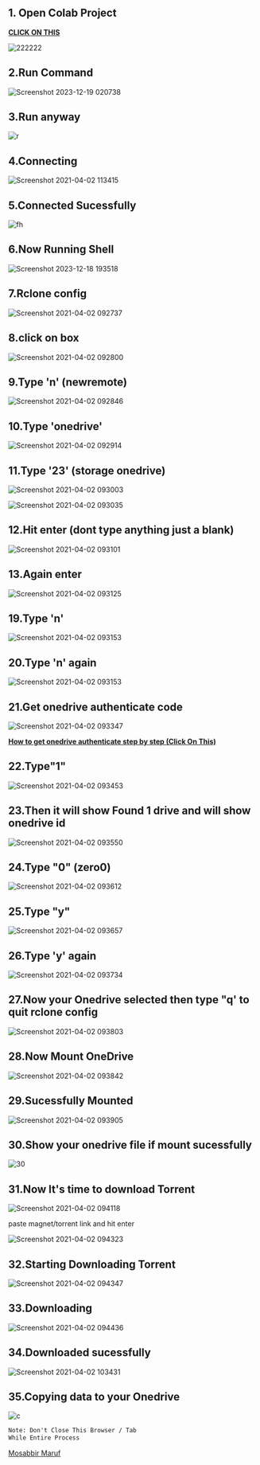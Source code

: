 ## 1. Open Colab Project 
<a href="https://colab.research.google.com/github/IamMrf/CloudTransfer/blob/main/Torrent_To_OneDrive/Torrent_To_Onedrive_By_(Mosabbir_Maruf).ipynb
"><b>CLICK ON THIS</b></a>

![222222](https://github.com/IamMrf/CloudTransfer/assets/96982516/2b0f8c4a-a879-482f-9ac7-f4c42ed5311d)

## 2.Run Command

![Screenshot 2023-12-19 020738](https://github.com/IamMrf/CloudTransfer/assets/96982516/5a07aacc-3b34-4901-837c-8f855e0f5143)

## 3.Run anyway

![r](https://github.com/IamMrf/CloudTransfer/assets/96982516/9af87667-f1ae-4504-af16-99cce2557e8a)

## 4.Connecting

![Screenshot 2021-04-02 113415](https://user-images.githubusercontent.com/67457538/113386871-c8590c80-93a8-11eb-8692-64aeafc32f6c.png)

## 5.Connected Sucessfully

![fh](https://user-images.githubusercontent.com/67457538/113386923-e45cae00-93a8-11eb-9662-8aa4be0c2e9f.png)


## 6.Now Running Shell

![Screenshot 2023-12-18 193518](https://github.com/IamMrf/CloudTransfer/assets/96982516/cddd0a22-4932-41ae-930f-c8b76bc87c16)

## 7.Rclone config


![Screenshot 2021-04-02 092737](https://user-images.githubusercontent.com/67457538/113387187-6a78f480-93a9-11eb-8e31-b6ac651d251c.png)


## 8.click on box 

![Screenshot 2021-04-02 092800](https://user-images.githubusercontent.com/67457538/113387199-74025c80-93a9-11eb-86c8-01109c02f4ee.png)


## 9.Type 'n' (newremote)


![Screenshot 2021-04-02 092846](https://user-images.githubusercontent.com/67457538/113387206-782e7a00-93a9-11eb-8db9-61cea1f0ffb0.png)


## 10.Type 'onedrive' 


![Screenshot 2021-04-02 092914](https://user-images.githubusercontent.com/67457538/113387299-a90eaf00-93a9-11eb-97cc-7f21e6165abe.png)


## 11.Type '23' (storage onedrive)

![Screenshot 2021-04-02 093003](https://user-images.githubusercontent.com/67457538/113387337-c04d9c80-93a9-11eb-814e-908d1b2844eb.png)


![Screenshot 2021-04-02 093035](https://user-images.githubusercontent.com/67457538/113387412-e5420f80-93a9-11eb-877e-7f48530308f7.png)


## 12.Hit enter (dont type anything just a blank)

![Screenshot 2021-04-02 093101](https://user-images.githubusercontent.com/67457538/113387438-f3902b80-93a9-11eb-8f68-e57e0508f099.png)


## 13.Again enter

![Screenshot 2021-04-02 093125](https://user-images.githubusercontent.com/67457538/113387527-1d495280-93aa-11eb-83ea-521c0f056acc.png)


## 19.Type 'n'

![Screenshot 2021-04-02 093153](https://user-images.githubusercontent.com/67457538/113387595-3baf4e00-93aa-11eb-8b1b-51ef128e2e73.png)


## 20.Type 'n' again

![Screenshot 2021-04-02 093153](https://user-images.githubusercontent.com/67457538/113387635-5386d200-93aa-11eb-936c-eef7702cb4f8.png)


## 21.Get onedrive authenticate code

![Screenshot 2021-04-02 093347](https://user-images.githubusercontent.com/67457538/113387659-60a3c100-93aa-11eb-8ca2-becb1de21245.png)


<a href="https://github.com/IamMrf/CloudTransfer/blob/main/Torrent_To_OneDrive/rclone_authentication.md"><b>How to get onedrive authenticate step by step (Click On This)</b></a>



## 22.Type"1"

![Screenshot 2021-04-02 093453](https://user-images.githubusercontent.com/67457538/113387707-7add9f00-93aa-11eb-847c-bab5b9b36153.png)


## 23.Then it will show Found 1 drive and will show onedrive id

![Screenshot 2021-04-02 093550](https://user-images.githubusercontent.com/67457538/113387763-9052c900-93aa-11eb-9fdc-bf4b0e0efe70.png)


## 24.Type "0" (zero0) 

![Screenshot 2021-04-02 093612](https://user-images.githubusercontent.com/67457538/113387818-ad879780-93aa-11eb-9d5b-53422bd4497e.png)


## 25.Type "y"

![Screenshot 2021-04-02 093657](https://user-images.githubusercontent.com/67457538/113387885-c98b3900-93aa-11eb-86cb-08d3347749bd.png)


## 26.Type 'y' again

![Screenshot 2021-04-02 093734](https://user-images.githubusercontent.com/67457538/113387929-e1fb5380-93aa-11eb-8ffc-db9c5aceeed0.png)


## 27.Now your Onedrive selected  then type "q' to quit rclone config

![Screenshot 2021-04-02 093803](https://user-images.githubusercontent.com/67457538/113387945-ec1d5200-93aa-11eb-9a64-1d23fdacb288.png)


## 28.Now Mount OneDrive


![Screenshot 2021-04-02 093842](https://user-images.githubusercontent.com/67457538/113388045-1a029680-93ab-11eb-9308-69c1861dd570.png)


## 29.Sucessfully Mounted

![Screenshot 2021-04-02 093905](https://user-images.githubusercontent.com/67457538/113388093-356da180-93ab-11eb-8e71-bf1b27ba011c.png)


## 30.Show your onedrive file if mount sucessfully

![30](https://github.com/IamMrf/CloudTransfer/assets/96982516/c436d8f8-aff0-45be-89e5-e1e9e6624977)


## 31.Now It's time to download Torrent

![Screenshot 2021-04-02 094118](https://user-images.githubusercontent.com/67457538/113388291-95fcde80-93ab-11eb-8037-c876f6c98915.png)


paste magnet/torrent link and hit enter

![Screenshot 2021-04-02 094323](https://user-images.githubusercontent.com/67457538/113388346-b036bc80-93ab-11eb-9aaf-f5a2804acd63.png)


## 32.Starting Downloading Torrent

![Screenshot 2021-04-02 094347](https://user-images.githubusercontent.com/67457538/113388405-cb093100-93ab-11eb-91e0-87dd95fafc37.png)


## 33.Downloading

![Screenshot 2021-04-02 094436](https://user-images.githubusercontent.com/67457538/113388470-ec6a1d00-93ab-11eb-9be2-99554dbd916d.png)


## 34.Downloaded sucessfully

![Screenshot 2021-04-02 103431](https://user-images.githubusercontent.com/67457538/113388436-da887a00-93ab-11eb-9aca-c2c170d4e50a.png)


## 35.Copying data to your Onedrive

![c](https://github.com/IamMrf/CloudTransfer/assets/96982516/36ad1579-529e-47cd-a907-43fcfdf126ea)


```diff 
Note: Don't Close This Browser / Tab
While Entire Process
```

<p><a href="https://bio.link/mosabbir_maruf">Mosabbir Maruf</a><p>
